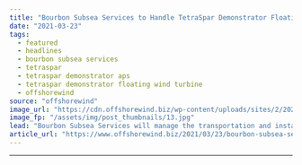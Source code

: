 ```yaml
---
title: "Bourbon Subsea Services to Handle TetraSpar Demonstrator Floating Wind Turbine"
date: "2021-03-23"
tags: 
  - featured
  - headlines
  - bourbon subsea services
  - tetraspar
  - tetraspar demonstrator aps
  - tetraspar demonstrator floating wind turbine
  - offshorewind
source: "offshorewind"
image_url: "https://cdn.offshorewind.biz/wp-content/uploads/sites/2/2021/03/23101006/TetraSpar-foundation-grenaa-port.jpg"
image_fp: "/assets/img/post_thumbnails/13.jpg"
lead: "Bourbon Subsea Services will manage the transportation and installation of the 3.6 MW TetraSpar"
article_url: "https://www.offshorewind.biz/2021/03/23/bourbon-subsea-services-to-handle-tetraspar-demonstrator-floating-wind-turbine/"
---
```


---
